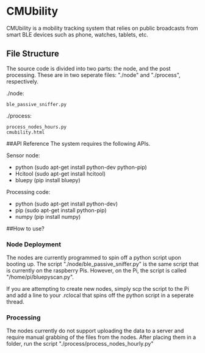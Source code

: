 # CMUbility
CMUbility is a mobility tracking system that relies on public broadcasts from smart BLE devices such as phone, watches, tablets, etc.

## File Structure
The source code is divided into two parts: the node, and the post processing. These are in two seperate files: "./node" and "./process", respectively.

./node:
	
	ble_passive_sniffer.py

./process:

	process_nodes_hours.py
	cmubility.html


##API Reference
The system requires the following APIs.

Sensor node:
- python (sudo apt-get install python-dev python-pip)
- Hcitool (sudo apt-get install hcitool)
- bluepy (pip install bluepy)

Processing code:
- python (sudo apt-get install python-dev)
- pip (sudo apt-get install python-pip)
- numpy (pip install numpy)

##How to use?

### Node Deployment
The nodes are currently programmed to spin off a python script upon booting up. The script "./node/ble_passive_sniffer.py" is the same script that is currently on the raspberry Pis. However, on the Pi, the script is called "/home/pi/bluepyscan.py". 

If you are attempting to create new nodes, simply scp the script to the Pi and add a line to your .rclocal that spins off the python script in a seperate thread.


### Processing
The nodes currently do not support uploading the data to a server and require manual grabbing of the files from the nodes. After placing them in a folder, run the script "./process/process_nodes_hourly.py"

